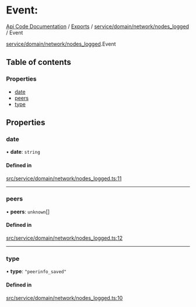 # Event: 
 
[Api Code Documentation](../README.md) / [Exports](../modules.md) / [service/domain/network/nodes\_logged](../modules/service_domain_network_nodes_logged.md) / Event

[service/domain/network/nodes_logged](../modules/service_domain_network_nodes_logged.md).Event

## Table of contents

### Properties

- [date](service_domain_network_nodes_logged.Event.md#date)
- [peers](service_domain_network_nodes_logged.Event.md#peers)
- [type](service_domain_network_nodes_logged.Event.md#type)

## Properties

### date

• **date**: `string`

#### Defined in

[src/service/domain/network/nodes_logged.ts:11](https://github.com/openkfw/TruBudget/blob/95e6f8a/api/src/service/domain/network/nodes_logged.ts#L11)

___

### peers

• **peers**: `unknown`[]

#### Defined in

[src/service/domain/network/nodes_logged.ts:12](https://github.com/openkfw/TruBudget/blob/95e6f8a/api/src/service/domain/network/nodes_logged.ts#L12)

___

### type

• **type**: ``"peerinfo_saved"``

#### Defined in

[src/service/domain/network/nodes_logged.ts:10](https://github.com/openkfw/TruBudget/blob/95e6f8a/api/src/service/domain/network/nodes_logged.ts#L10)
